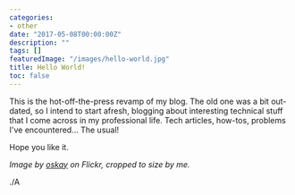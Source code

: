 ```yaml
---
categories:
- other
date: "2017-05-08T00:00:00Z"
description: ""
tags: []
featuredImage: "/images/hello-world.jpg"
title: Hello World!
toc: false
---
```


This is the hot-off-the-press revamp of my blog. <!--more-->The old one was a bit out-dated, so I intend to start afresh, blogging about interesting technical stuff that I come across in my professional life. Tech articles, how-tos, problems I've encountered... The usual!

Hope you like it.

*Image by [oskay](https://www.flickr.com/photos/oskay/472097903) on Flickr, cropped to size by me.*

./A
